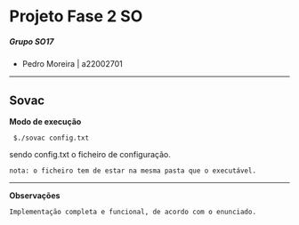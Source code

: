# Projeto Fase 2 SO
##### Grupo SO17
- Pedro Moreira | a22002701
---
## Sovac
**Modo de execução**
```
 $./sovac config.txt
 ```
sendo config.txt o ficheiro de configuração.
```
nota: o ficheiro tem de estar na mesma pasta que o executável.
```
--- 
**Observações**
```
Implementação completa e funcional, de acordo com o enunciado.
```
